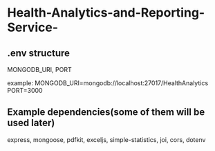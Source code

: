 # Health-Analytics-and-Reporting-Service-

## .env structure
MONGODB_URI, PORT

example:
MONGODB_URI=mongodb://localhost:27017/HealthAnalytics
PORT=3000

## Example dependencies(some of them will be used later)

express, mongoose, pdfkit, exceljs, simple-statistics, joi, cors, dotenv
